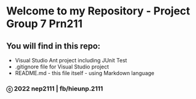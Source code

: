# Welcome to my Repository - Project Group 7 Prn211

## You will find in this repo:

* Visual Studio Ant project including JUnit Test
* .gitignore file for Visual Studio project
* README.md - this file itself - using Markdown language


### ⓒ 2022 nep2111 | fb/hieunp.2111
